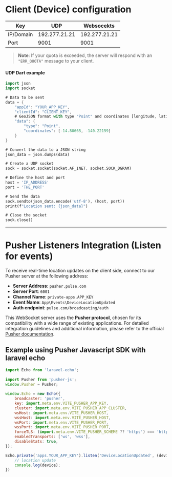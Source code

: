 # Client (Device) configuration
| Key | UDP | Websocekts |
|-----|------|---------|
|  IP/Domain  |    192.277.21.21   |   192.277.21.21     |
|   Port  |    9001   |    9001    |

> **Note**: If your quota is exceeded, the server will respond with an `"ERR_QUOTA"` message to your client.
#### UDP Dart example
```dart
import json
import socket

# Data to be sent
data = {
    "appId": "YOUR_APP_KEY",
    "clientId": "CLIENT_KEY",
    # GeoJSON format with type "Point" and coordinates [longitude, latitude]
    "data": {
        "type": "Point",
        "coordinates": [-14.80665, -140.22159]
    }
}

# Convert the data to a JSON string
json_data = json.dumps(data)

# Create a UDP socket
sock = socket.socket(socket.AF_INET, socket.SOCK_DGRAM)

# Define the host and port
host = 'IP_ADDRESS'
port = 'THE_PORT'

# Send the data
sock.sendto(json_data.encode('utf-8'), (host, port))
print(f"Location sent: {json_data}")

# Close the socket
sock.close()
```

<hr/>

# Pusher Listeners Integration (Listen for events)

To receive real-time location updates on the client side, connect to our Pusher server at the following address:

- **Server Address**: `pusher.pulse.com`
- **Server Port**: `6001`
- **Channel Name**: `private-apps.APP_KEY`
- **Event Name**: `App\Events\DeviceLocationUpdated`
- **Auth endpoint**: `pulse.com/broadcasting/auth`

This WebSocket server uses the **Pusher protocol**, chosen for its compatibility with a wide range of existing applications. For detailed integration guidelines and additional information, please refer to the official [Pusher documentation](https://pusher.com/docs/channels/).

## Example using Pusher Javascript SDK with laravel echo 

```javascript
import Echo from 'laravel-echo';
 
import Pusher from 'pusher-js';
window.Pusher = Pusher;
 
window.Echo = new Echo({
    broadcaster: 'pusher',
    key: import.meta.env.VITE_PUSHER_APP_KEY,
    cluster: import.meta.env.VITE_PUSHER_APP_CLUSTER,
    wsHost: import.meta.env.VITE_PUSHER_HOST,
    wssHost: import.meta.env.VITE_PUSHER_HOST,
    wsPort: import.meta.env.VITE_PUSHER_PORT,
    wssPort: import.meta.env.VITE_PUSHER_PORT,
    forceTLS: (import.meta.env.VITE_PUSHER_SCHEME ?? 'https') === 'https',
    enabledTransports: ['ws', 'wss'],
    disableStats: true,
});

Echo.private('apps.YOUR_APP_KEY').listen('DeviceLocationUpdated', (device) => {
    // location update
    console.log(device);
})
```